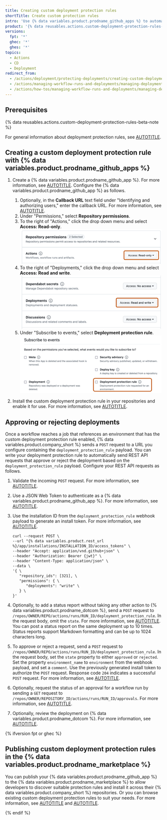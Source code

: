 ```yaml
---
title: Creating custom deployment protection rules
shortTitle: Create custom protection rules
intro: 'Use {% data variables.product.prodname_github_apps %} to automate protecting deployments with third-party systems.'
product: '{% data reusables.actions.custom-deployment-protection-rules-availability %}'
versions:
  fpt: '*'
  ghec: '*'
  ghes: '*'
topics:
  - Actions
  - CD
  - Deployment
redirect_from:
  - /actions/deployment/protecting-deployments/creating-custom-deployment-protection-rules
  - /actions/managing-workflow-runs-and-deployments/managing-deployments/creating-custom-deployment-protection-rules
  - /actions/how-tos/managing-workflow-runs-and-deployments/managing-deployments/creating-custom-deployment-protection-rules
---
```


## Prerequisites

{% data reusables.actions.custom-deployment-protection-rules-beta-note %}

For general information about deployment protection rules, see [AUTOTITLE](/actions/concepts/use-cases/deploying-with-github-actions#using-custom-deployment-protection-rules).

## Creating a custom deployment protection rule with {% data variables.product.prodname_github_apps %}

1. Create a {% data variables.product.prodname_github_app %}. For more information, see [AUTOTITLE](/apps/creating-github-apps/creating-github-apps/creating-a-github-app). Configure the {% data variables.product.prodname_github_app %} as follows.
   1. Optionally, in the **Callback URL** text field under "Identifying and authorizing users," enter the callback URL. For more information, see [AUTOTITLE](/apps/creating-github-apps/creating-github-apps/about-the-user-authorization-callback-url).
   1. Under "Permissions," select **Repository permissions**.
   1. To the right of "Actions," click the drop down menu and select **Access: Read-only**.
   ![Screenshot of the "Repository permissions" section for a new GitHub App. The Actions permission shows "Read-only" and is outlined in orange.](/assets/images/help/actions/actions-repo-permissions-read-only.png)
   1. To the right of "Deployments," click the drop down menu and select **Access: Read and write**.
   ![Screenshot of the "Repository permissions" section for a new GitHub App. The Deployments permission shows "Read and write" and is outlined in orange.](/assets/images/help/actions/actions-deployments-repo-permissions-read-and-write.png)
   1. Under "Subscribe to events," select **Deployment protection rule**.
   ![Screenshot of the "Subscribe to events section" section for a new GitHub App. The checkbox for the Deployment protection rule is outlined in orange.](/assets/images/help/actions/actions-subscribe-to-events-deployment-protection-rules.png)

1. Install the custom deployment protection rule in your repositories and enable it for use. For more information, see [AUTOTITLE](/actions/deployment/protecting-deployments/configuring-custom-deployment-protection-rules).

## Approving or rejecting deployments

Once a workflow reaches a job that references an environment that has the custom deployment protection rule enabled, {% data variables.product.company_short %} sends a `POST` request to a URL you configure containing the `deployment_protection_rule` payload. You can write your deployment protection rule to automatically send REST API requests that approve or reject the deployment based on the `deployment_protection_rule` payload. Configure your REST API requests as follows.

1. Validate the incoming `POST` request. For more information, see [AUTOTITLE](/webhooks-and-events/webhooks/securing-your-webhooks#validating-payloads-from-github).
1. Use a JSON Web Token to authenticate as a {% data variables.product.prodname_github_app %}. For more information, see [AUTOTITLE](/apps/creating-github-apps/authenticating-with-a-github-app/authenticating-as-a-github-app#about-authentication-as-a-github-app).
1. Use the installation ID from the `deployment_protection_rule` webhook payload to generate an install token. For more information, see [AUTOTITLE](/developers/apps/building-github-apps/authenticating-with-github-apps#authenticating-as-a-github-app).

   ```shell
   curl --request POST \
   --url "{% data variables.product.rest_url %}/app/installations/INSTALLATION_ID/access_tokens" \
   --header "Accept: application/vnd.github+json" \
   --header "Authorization: Bearer {jwt}" \
   --header "Content-Type: application/json" \
   --data \
   '{ \
      "repository_ids": [321], \
      "permissions": { \
         "deployments": "write" \
      } \
   }'
   ```

1. Optionally, to add a status report without taking any other action to {% data variables.product.prodname_dotcom %}, send a `POST` request to `/repos/OWNER/REPO/actions/runs/RUN_ID/deployment_protection_rule`. In the request body, omit the `state`. For more information, see [AUTOTITLE](/rest/actions/workflow-runs#review-custom-deployment-protection-rules-for-a-workflow-run). You can post a status report on the same deployment up to 10 times. Status reports support Markdown formatting and can be up to 1024 characters long.

1. To approve or reject a request, send a `POST` request to `/repos/OWNER/REPO/actions/runs/RUN_ID/deployment_protection_rule`. In the request body, set the `state` property to either `approved` or `rejected`. Set the property `environment_name` to `environment` from the webhook payload, and set a `comment`. Use the previously generated install token to authorize the `POST` request. Response code `204` indicates a successful `POST` request. For more information, see [AUTOTITLE](/rest/actions/workflow-runs#review-custom-deployment-protection-rules-for-a-workflow-run).

1. Optionally, request the status of an approval for a workflow run by sending a `GET` request to `/repos/OWNER/REPOSITORY_ID/actions/runs/RUN_ID/approvals`. For more information, see [AUTOTITLE](/rest/actions/workflow-runs#get-the-review-history-for-a-workflow-run).

1. Optionally, review the deployment on {% data variables.product.prodname_dotcom %}. For more information, see [AUTOTITLE](/actions/managing-workflow-runs/reviewing-deployments).

{% ifversion fpt or ghec %}

## Publishing custom deployment protection rules in the {% data variables.product.prodname_marketplace %}

You can publish your {% data variables.product.prodname_github_app %} to the {% data variables.product.prodname_marketplace %} to allow developers to discover suitable protection rules and install it across their {% data variables.product.company_short %} repositories. Or you can browse existing custom deployment protection rules to suit your needs. For more information, see [AUTOTITLE](/apps/publishing-apps-to-github-marketplace/github-marketplace-overview/about-github-marketplace) and [AUTOTITLE](/apps/publishing-apps-to-github-marketplace/listing-an-app-on-github-marketplace).

{% endif %}
